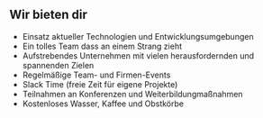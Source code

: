 ## Wir bieten dir

* Einsatz aktueller Technologien und Entwicklungsumgebungen
* Ein tolles Team dass an einem Strang zieht
* Aufstrebendes Unternehmen mit vielen herausfordernden und spannenden Zielen
* Regelmäßige Team- und Firmen-Events
* Slack Time (freie Zeit für eigene Projekte) 
* Teilnahmen an Konferenzen und Weiterbildungmaßnahmen
* Kostenloses Wasser, Kaffee und Obstkörbe
